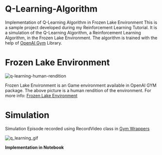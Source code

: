 # Q-Learning-Algorithm
Implementation of Q-Learning Algorithm in Frozen Lake Environment
This is a sample project developed during my Reinforcement Learning Tutorial. It is a simulation of the Q-Learning Algorithm, a Reinforcement Learning Algorithm, in the Frozen Lake Environment. The algorithm is trained with the help of [OpenAI Gym](https://www.gymlibrary.dev/) Library.

# Frozen Lake Environment
![q-learning-human-rendition](https://github.com/LogeswaranSR/Q-Learning-Algorithm/assets/131794661/3a9faba0-bf55-4363-9b4b-a9deefa1a825)

Frozen Lake Environment is an Game environment available in OpenAI GYM package. The above picture is a human rendition of the environment. 
For more info: [Frozen Lake Environment](https://www.gymlibrary.dev/environments/toy_text/frozen_lake/)

# Simulation

Simulation Episode recorded using RecordVideo class in [Gym Wrappers](https://www.gymlibrary.dev/api/wrappers/)

![q_learning_gif](https://github.com/LogeswaranSR/Q-Learning-Algorithm/assets/131794661/0619f4f7-399c-4e3e-ad86-ad3d32c8e89c)

**Implementation in Notebook**
